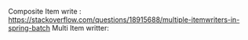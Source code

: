 Composite Item write : https://stackoverflow.com/questions/18915688/multiple-itemwriters-in-spring-batch
Multi Item writter: 
